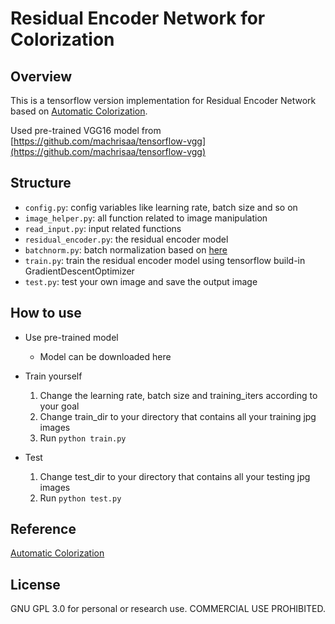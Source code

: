 # Residual Encoder Network for Colorization

## Overview

This is a tensorflow version implementation for Residual Encoder Network based on [Automatic Colorization](http://tinyclouds.org/colorize/).

Used pre-trained VGG16 model from [https://github.com/machrisaa/tensorflow-vgg](https://github.com/machrisaa/tensorflow-vgg)

## Structure

* `config.py`: config variables like learning rate, batch size and so on
* `image_helper.py`: all function related to image manipulation
* `read_input.py`: input related functions
* `residual_encoder.py`: the residual encoder model
* `batchnorm.py`: batch normalization based on [here](http://stackoverflow.com/questions/33949786/how-could-i-use-batch-normalization-in-tensorflow)
* `train.py`: train the residual encoder model using tensorflow build-in GradientDescentOptimizer
* `test.py`: test your own image and save the output image

## How to use

* Use pre-trained model
    * Model can be downloaded here

* Train yourself
    1. Change the learning rate, batch size and training_iters according to your goal
    2. Change train_dir to your directory that contains all your training jpg images
    3. Run `python train.py`

* Test
    1. Change test_dir to your directory that contains all your testing jpg images
    2. Run `python test.py`

## Reference

[Automatic Colorization](http://tinyclouds.org/colorize/)

## License

GNU GPL 3.0 for personal or research use. COMMERCIAL USE PROHIBITED.
